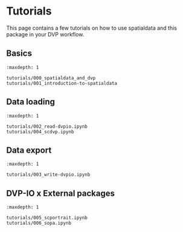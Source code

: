 # Tutorials

This page contains a few tutorials on how to use spatialdata and this package in your DVP workflow.

## Basics

```{toctree}
:maxdepth: 1

tutorials/000_spatialdata_and_dvp
tutorials/001_introduction-to-spatialdata
```

## Data loading

```{toctree}
:maxdepth: 1

tutorials/002_read-dvpio.ipynb
tutorials/004_scdvp.ipynb

```

## Data export

```{toctree}
:maxdepth: 1

tutorials/003_write-dvpio.ipynb
```

## DVP-IO x External packages

```{toctree}
:maxdepth: 1

tutorials/005_scportrait.ipynb
tutorials/006_sopa.ipynb
```
